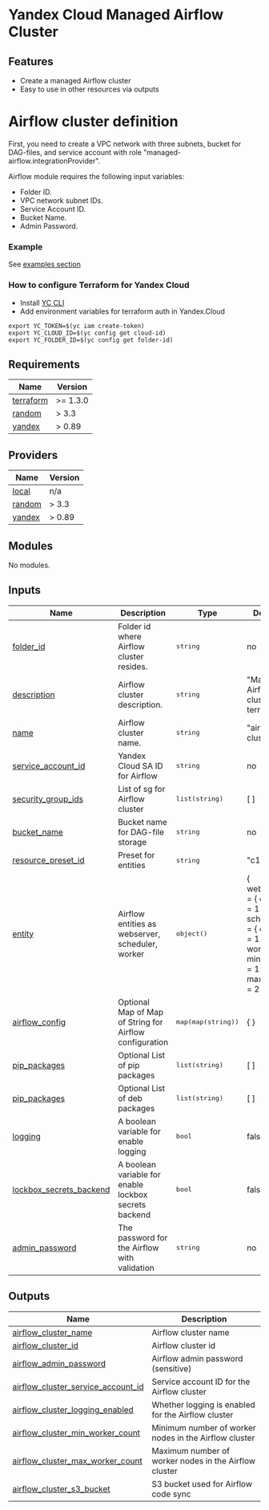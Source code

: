 # Yandex Cloud Managed Airflow Cluster

## Features

- Create a managed Airflow cluster
- Easy to use in other resources via outputs

# Airflow cluster definition

First, you need to create a VPC network with three subnets, bucket for DAG-files, and service account with role "managed-airflow.integrationProvider".

Airflow module requires the following input variables:
  - Folder ID.
  - VPC network subnet IDs.
  - Service Account ID.
  - Bucket Name.
  - Admin Password.
  
### Example

See [examples section](./.examples/)

### How to configure Terraform for Yandex Cloud

- Install [YC CLI](https://cloud.yandex.com/docs/cli/quickstart)
- Add environment variables for terraform auth in Yandex.Cloud

```
export YC_TOKEN=$(yc iam create-token)
export YC_CLOUD_ID=$(yc config get cloud-id)
export YC_FOLDER_ID=$(yc config get folder-id)
```

<!-- BEGIN_TF_DOCS -->
## Requirements

| Name | Version |
|------|---------|
| <a name="requirement_terraform"></a> [terraform](#requirement\_terraform) | >= 1.3.0 |
| <a name="requirement_random"></a> [random](#requirement\_random) | > 3.3 |
| <a name="requirement_yandex"></a> [yandex](#requirement\_yandex) | > 0.89 |

## Providers

| Name | Version |
|------|---------|
| <a name="provider_local"></a> [local](#provider\_local) | n/a |
| <a name="provider_random"></a> [random](#provider\_random) | > 3.3 |
| <a name="provider_yandex"></a> [yandex](#provider\_yandex) | > 0.89 |

## Modules

No modules.

## Inputs

| Name | Description | Type | Default | Required |
|------|-------------|------|---------|:--------:|
| <a name="folder_id"></a> [folder\_id](#input\_folder\_id) | Folder id where Airflow cluster resides. | <pre>string</pre> | no | yes |
| <a name="description"></a> [description](#input\_description) | Airflow cluster description. | <pre>string</pre> | "Managed Airflow cluster: terraform" | no |
|  <a name="name"></a> [name](#input\_name) | Airflow cluster name. | <pre>string</pre> | "airflow-cluster" | no |
|  <a name="service_account_id"></a> [service_account_id](#input\_service\_account\_id) | Yandex Cloud SA ID for Airflow | <pre>string</pre> | no | yes |
|  <a name="security_group_ids"></a> [security_group_ids](#input\_security\group\_ids) | List of sg for Airflow cluster | <pre>list(string)</pre> | [ ] | no |
|  <a name="bucket_name"></a> [bucket_name](#input\_bucket\_name) | Bucket name for DAG-file storage | <pre>string</pre> | no | yes |
|  <a name="resource_preset_id"></a> [resource_preset_id](#input\_resource\_preset\_id) | Preset for entities | <pre>string</pre> | "c1-m4" | no |
|  <a name="entity"></a> [entity](#input\_entity) | Airflow entities as webserver, scheduler, worker | <pre>object()</pre> | {    webserver = {      count = 1    }    scheduler = {      count = 1    }    worker = {      min_count = 1    max_count = 2    }  } | no |
|  <a name="airflow_config"></a> [airflow_config](#input\_airflow\_config) | Optional Map of Map of String for Airflow configuration | <pre>map(map(string))</pre> | { } | no |
|  <a name="pip_packages"></a> [pip_packages](#input\_pip\_packages) | Optional List of pip packages | <pre>list(string)</pre> | [ ] | no |
|  <a name="deb_packages"></a> [pip_packages](#input\_deb\_packages) | Optional List of deb packages | <pre>list(string)</pre> | [ ] | no |
|  <a name="logging"></a> [logging](#input\_logging) | A boolean variable for enable logging | <pre>bool</pre> | false | no |
|  <a name="lockbox_secrets_backend"></a> [lockbox_secrets_backend](#input\_lockbox\_secrets\_backend) | A boolean variable for enable lockbox secrets backend | <pre>bool</pre> | false | no |
|  <a name="admin_password"></a> [admin_password](#input\_admin\_password) |The password for the Airflow with validation | <pre>string</pre> | no | yes |


## Outputs

| Name | Description |
|------|-------------|
| <a name="airflow_cluster_name"></a> [airflow_cluster_name](#output\_cluster\_name) | Airflow cluster name |
| <a name="airflow_cluster_id"></a> [airflow_cluster_id](#output\_cluster\_id) | Airflow cluster id |
| <a name="airflow_admin_password"></a> [airflow_admin_password](#output\_admin\_pass) | Airflow admin password (sensitive) |
| <a name="airflow_cluster_service_account_id"></a> [airflow_cluster_service_account_id](#output\_cluster\_sa\_id) | Service account ID for the Airflow cluster |
| <a name="airflow_cluster_logging_enabled"></a> [airflow_cluster_logging_enabled](#output\_logging) | Whether logging is enabled for the Airflow cluster |
| <a name="airflow_cluster_min_worker_count"></a> [airflow_cluster_min_worker_count](#output\_min\_worker\_count) | Minimum number of worker nodes in the Airflow cluster |
| <a name="airflow_cluster_max_worker_count"></a> [airflow_cluster_max_worker_count](#output\_max\_worker\_count) | Maximum number of worker nodes in the Airflow cluster |
| <a name="airflow_cluster_s3_bucket"></a> [airflow_cluster_s3_bucket](#output\_s3\_bucket) | S3 bucket used for Airflow code sync |
<!-- END_TF_DOCS -->
